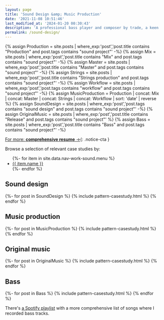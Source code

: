 ```yaml
---
layout: page
title: 'Sound Design &amp; Music Production'
date: '2021-11-08 10:51:46'
last_modified_at: '2024-01-20 00:30:43'
description: 'A professional bass player and composer by trade, a keen eye for details helped me becoming a game audio sound designer, and specialising as a mix and master engineer.'
permalink: /sound-design/
---
```

{% assign Production = site.posts | where_exp:'post','post.title contains "Production" and post.tags contains "sound project"' -%}
{% assign Mix = site.posts | where_exp:'post','post.title contains "Mix" and post.tags contains "sound project"' -%}
{% assign Master = site.posts | where_exp:'post','post.title contains "Master" and post.tags contains "sound project"' -%}
{% assign Strings = site.posts | where_exp:'post','post.title contains "Strings production" and post.tags contains "sound project"' -%}
{% assign Workflow = site.posts | where_exp:'post','post.tags contains "workflow" and post.tags contains "sound project"' -%}
{% assign MusicProduction = Production | concat: Mix | concat: Master | concat: Strings | concat: Workflow | sort: 'date' | reverse %}
{% assign SoundDesign = site.posts | where_exp:'post','post.tags contains "sound design" and post.tags contains "sound project"' -%}
{% assign OriginalMusic = site.posts | where_exp:'post','post.title contains "Release" and post.tags contains "sound project"' %}
{% assign Bass = site.posts | where_exp:'post','post.title contains "Bass" and post.tags contains "sound project"' -%}

[For more: **comprehensive resume**&nbsp;&rarr;](https://sound.minutestomidnight.co.uk){: .notice-cta }

Browse a selection of relevant case studies by:
<ul class="list-hr">
	{%- for item in site.data.nav-work-sound.menu %}
	<li><a href="{{ item.link }}">{{ item.name }}</a></li>
	{%- endfor %}
</ul>
<section class="h-feed">
	<h2 id="sound-design">Sound design</h2>
	{%- for post in SoundDesign %}
	{% include pattern-casestudy.html %}
	{% endfor %}
</section>

<section class="h-feed">
	<h2 id="music-production">Music production</h2>
	{%- for post in MusicProduction %}
	{% include pattern-casestudy.html %}
	{% endfor %}
</section>

<section class="h-feed">
	<h2 id="original-music">Original music</h2>
	{%- for post in OriginalMusic %}
	{% include pattern-casestudy.html %}
	{% endfor %}
</section>

<section class="h-feed">
	<h2 id="bass">Bass</h2>
	{%- for post in Bass %}
	{% include pattern-casestudy.html %}
	{% endfor %}
</section>

<p>There's <a href="https://open.spotify.com/playlist/1EC2Hm0xSywc5pITPMhuIA?go=1&sp_cid=487d59ad613576f2112257ebd71a52af&utm_source=embed_player_p&utm_medium=desktop">a Spotify playlist</a> with a more comprehensive list of songs where I recorded bass tracks.</p>